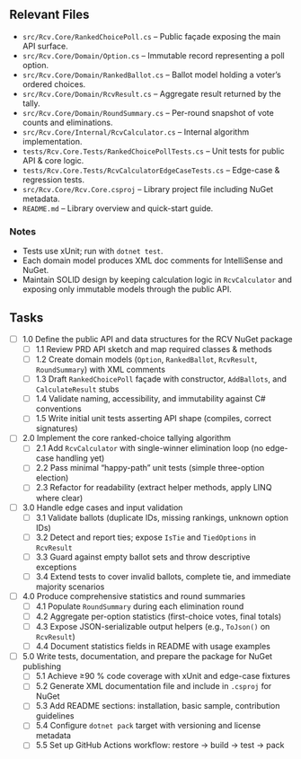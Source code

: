 ## Relevant Files

- `src/Rcv.Core/RankedChoicePoll.cs` – Public façade exposing the main API surface.
- `src/Rcv.Core/Domain/Option.cs` – Immutable record representing a poll option.
- `src/Rcv.Core/Domain/RankedBallot.cs` – Ballot model holding a voter’s ordered choices.
- `src/Rcv.Core/Domain/RcvResult.cs` – Aggregate result returned by the tally.
- `src/Rcv.Core/Domain/RoundSummary.cs` – Per-round snapshot of vote counts and eliminations.
- `src/Rcv.Core/Internal/RcvCalculator.cs` – Internal algorithm implementation.
- `tests/Rcv.Core.Tests/RankedChoicePollTests.cs` – Unit tests for public API & core logic.
- `tests/Rcv.Core.Tests/RcvCalculatorEdgeCaseTests.cs` – Edge-case & regression tests.
- `src/Rcv.Core/Rcv.Core.csproj` – Library project file including NuGet metadata.
- `README.md` – Library overview and quick-start guide.

### Notes

- Tests use xUnit; run with `dotnet test`.
- Each domain model produces XML doc comments for IntelliSense and NuGet.
- Maintain SOLID design by keeping calculation logic in `RcvCalculator` and exposing only immutable models through the public API.

## Tasks

- [ ] 1.0 Define the public API and data structures for the RCV NuGet package
  - [ ] 1.1 Review PRD API sketch and map required classes & methods
  - [ ] 1.2 Create domain models (`Option`, `RankedBallot`, `RcvResult`, `RoundSummary`) with XML comments
  - [ ] 1.3 Draft `RankedChoicePoll` façade with constructor, `AddBallots`, and `CalculateResult` stubs
  - [ ] 1.4 Validate naming, accessibility, and immutability against C# conventions
  - [ ] 1.5 Write initial unit tests asserting API shape (compiles, correct signatures)

- [ ] 2.0 Implement the core ranked-choice tallying algorithm
  - [ ] 2.1 Add `RcvCalculator` with single-winner elimination loop (no edge-case handling yet)
  - [ ] 2.2 Pass minimal “happy-path” unit tests (simple three-option election)
  - [ ] 2.3 Refactor for readability (extract helper methods, apply LINQ where clear)

- [ ] 3.0 Handle edge cases and input validation
  - [ ] 3.1 Validate ballots (duplicate IDs, missing rankings, unknown option IDs)
  - [ ] 3.2 Detect and report ties; expose `IsTie` and `TiedOptions` in `RcvResult`
  - [ ] 3.3 Guard against empty ballot sets and throw descriptive exceptions
  - [ ] 3.4 Extend tests to cover invalid ballots, complete tie, and immediate majority scenarios

- [ ] 4.0 Produce comprehensive statistics and round summaries
  - [ ] 4.1 Populate `RoundSummary` during each elimination round
  - [ ] 4.2 Aggregate per-option statistics (first-choice votes, final totals)
  - [ ] 4.3 Expose JSON-serializable output helpers (e.g., `ToJson()` on `RcvResult`)
  - [ ] 4.4 Document statistics fields in README with usage examples

- [ ] 5.0 Write tests, documentation, and prepare the package for NuGet publishing
  - [ ] 5.1 Achieve ≥90 % code coverage with xUnit and edge-case fixtures
  - [ ] 5.2 Generate XML documentation file and include in `.csproj` for NuGet
  - [ ] 5.3 Add README sections: installation, basic sample, contribution guidelines
  - [ ] 5.4 Configure `dotnet pack` target with versioning and license metadata
  - [ ] 5.5 Set up GitHub Actions workflow: restore → build → test → pack
